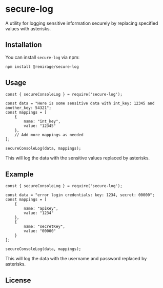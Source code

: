 # secure-log

A utility for logging sensitive information securely by replacing specified values with asterisks.

## Installation

You can install `secure-log` via npm:

```bash
npm install @remirage/secure-log
```



## Usage


```
const { secureConsoleLog } = require('secure-log');

const data = "Here is some sensitive data with int_key: 12345 and another_key: 54321";
const mappings = [
    {
        name: "int_key",
        value: "12345"
    },
    // Add more mappings as needed
];

secureConsoleLog(data, mappings);
```

This will log the data with the sensitive values replaced by asterisks.


## Example
```
const { secureConsoleLog } = require('secure-log');

const data = "error login credentials: key: 1234, secret: 00000";
const mappings = [
    {
        name: "apiKey",
        value: "1234"
    },
    {
        name: "secretKey",
        value: "00000"
    }
];

secureConsoleLog(data, mappings); 
```
This will log the data with the username and password replaced by asterisks.

## License